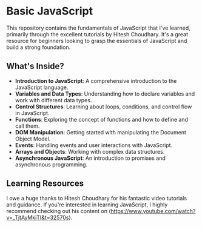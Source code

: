 # Basic JavaScript

This repository contains the fundamentals of JavaScript that I've learned, primarily through the excellent tutorials by Hitesh Choudhary. It's a great resource for beginners looking to grasp the essentials of JavaScript and build a strong foundation.

## What's Inside?

- **Introduction to JavaScript**: A comprehensive introduction to the JavaScript language.
- **Variables and Data Types**: Understanding how to declare variables and work with different data types.
- **Control Structures**: Learning about loops, conditions, and control flow in JavaScript.
- **Functions**: Exploring the concept of functions and how to define and call them.
- **DOM Manipulation**: Getting started with manipulating the Document Object Model.
- **Events**: Handling events and user interactions with JavaScript.
- **Arrays and Objects**: Working with complex data structures.
- **Asynchronous JavaScript**: An introduction to promises and asynchronous programming.

## Learning Resources

I owe a huge thanks to Hitesh Choudhary for his fantastic video tutorials and guidance. If you're interested in learning JavaScript, I highly recommend checking out his content on (https://www.youtube.com/watch?v=_TjtAyMkiTI&t=32570s).
